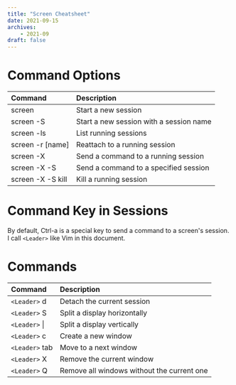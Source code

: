 ```yaml
---
title: "Screen Cheatsheet"
date: 2021-09-15
archives:
    - 2021-09
draft: false
---
```


# Command Options

| Command                  | Description                             |
| :---                     | :---                                    |
| screen                   | Start a new session                     |
| screen -S <name>         | Start a new session with a session name |
| screen -ls               | List running sessions                   |
| screen -r [name]         | Reattach to a running session           |
| screen -X                | Send a command to a running session     |
| screen -X -S <name>      | Send a command to a specified session   |
| screen -X -S <name> kill | Kill a running session                  |

# Command Key in Sessions
By default, Ctrl-a is a special key to send a command to a screen's session.
I call `<Leader>` like Vim in this document.

# Commands

| Command        | Description                                |
| :---           | :---                                       |
| `<Leader>` d   | Detach the current session                 |
| `<Leader>` S   | Split a display horizontally               |
| `<Leader>` \|  | Split a display vertically                 |
| `<Leader>` c   | Create a new window                        |
| `<Leader>` tab | Move to a next window                      |
| `<Leader>` X   | Remove the current window                  |
| `<Leader>` Q   | Remove all windows without the current one |




